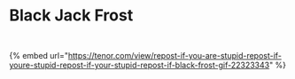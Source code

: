 # Black Jack Frost

<figure><img src="https://tenor.com/view/repost-if-you-are-stupid-repost-if-youre-stupid-repost-if-your-stupid-repost-if-black-frost-gif-22323343" alt=""><figcaption></figcaption></figure>

<figure><img src="https://tenor.com/view/repost-if-you-are-stupid-repost-if-youre-stupid-repost-if-your-stupid-repost-if-black-frost-gif-22323343" alt=""><figcaption></figcaption></figure>

{% embed url="https://tenor.com/view/repost-if-you-are-stupid-repost-if-youre-stupid-repost-if-your-stupid-repost-if-black-frost-gif-22323343" %}
